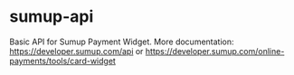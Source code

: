 # sumup-api

Basic API for Sumup Payment Widget.
More documentation: https://developer.sumup.com/api or https://developer.sumup.com/online-payments/tools/card-widget
